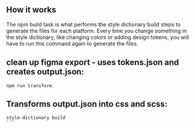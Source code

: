 ## How it works
The npm build task is what performs the style dictionary build steps to generate the files for each platform. Every time you change something in the style dictionary, like changing colors or adding design tokens, you will have to run this command again to generate the files.


## clean up figma export - uses tokens.json and creates output.json:
```
npm run transform
```

## Transforms output.json into css and scss:
````
style-dictionary build
```
